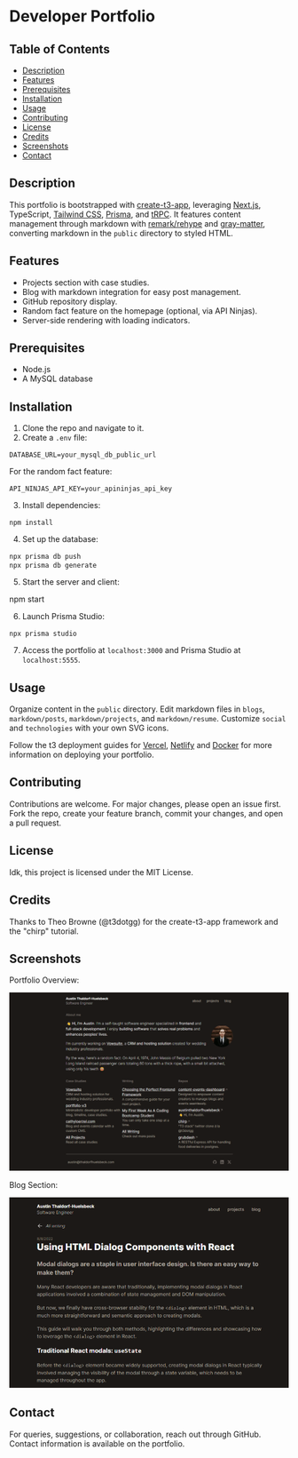 # Developer Portfolio

## Table of Contents
- [Description](#description)
- [Features](#features)
- [Prerequisites](#prerequisites)
- [Installation](#installation)
- [Usage](#usage)
- [Contributing](#contributing)
- [License](#license)
- [Credits](#credits)
- [Screenshots](#screenshots)
- [Contact](#contact)

## Description
This portfolio is bootstrapped with [create-t3-app](https://create.t3.gg/), leveraging [Next.js](https://nextjs.org), TypeScript, [Tailwind CSS](https://tailwindcss.com), [Prisma](https://prisma.io), and [tRPC](https://trpc.io). It features content management through markdown with [remark/rehype](https://github.com/remarkjs/remark-rehype) and [gray-matter](https://www.npmjs.com/package/gray-matter), converting markdown in the `public` directory to styled HTML.

## Features
- Projects section with case studies.
- Blog with markdown integration for easy post management.
- GitHub repository display.
- Random fact feature on the homepage (optional, via API Ninjas).
- Server-side rendering with loading indicators.

## Prerequisites
- Node.js
- A MySQL database

## Installation
1. Clone the repo and navigate to it.
2. Create a `.env` file:

```
DATABASE_URL=your_mysql_db_public_url
```

For the random fact feature:

```
API_NINJAS_API_KEY=your_apininjas_api_key
```

3. Install dependencies:

```
npm install
```

4. Set up the database:

```
npx prisma db push
npx prisma db generate
```

5. Start the server and client:

npm start

6. Launch Prisma Studio:

```
npx prisma studio
```

7. Access the portfolio at `localhost:3000` and Prisma Studio at `localhost:5555`.

## Usage
Organize content in the `public` directory. Edit markdown files in `blogs`, `markdown/posts`, `markdown/projects`, and `markdown/resume`. Customize `social` and `technologies` with your own SVG icons.

Follow the t3 deployment guides for [Vercel](https://create.t3.gg/en/deployment/vercel), [Netlify](https://create.t3.gg/en/deployment/netlify) and [Docker](https://create.t3.gg/en/deployment/docker) for more information on deploying your portfolio.

## Contributing
Contributions are welcome. For major changes, please open an issue first. Fork the repo, create your feature branch, commit your changes, and open a pull request.

## License
Idk, this project is licensed under the MIT License.

## Credits
Thanks to Theo Browne (@t3dotgg) for the create-t3-app framework and the "chirp" tutorial.

## Screenshots

Portfolio Overview:

![Portfolio Overview](public/blog/portfolio-v3.png)

Blog Section:

![Blog Section](public/blog/portfolio-v3-blog.png)

## Contact
For queries, suggestions, or collaboration, reach out through GitHub. Contact information is available on the portfolio.
